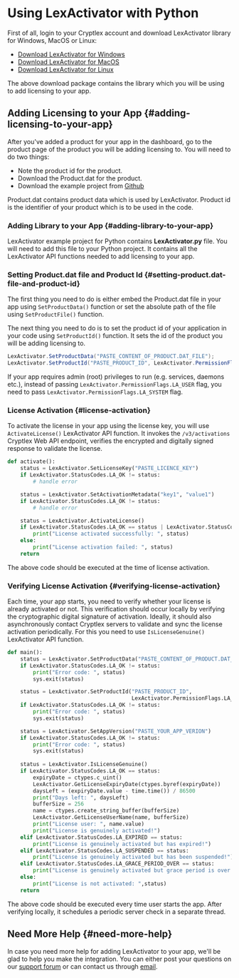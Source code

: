 # Using LexActivator with Python

First of all, login to your Cryptlex account and download LexActivator library for Windows, MacOS or Linux:

* ​[Download LexActivator for Windows](https://app.cryptlex.com/downloads)​
* ​[Download LexActivator for MacOS](https://app.cryptlex.com/downloads)
* ​[Download LexActivator for Linux](https://app.cryptlex.com/downloads)​

The above download package contains the library which you will be using to add licensing to your app.

## Adding Licensing to your App {#adding-licensing-to-your-app}

After you've added a product for your app in the dashboard, go to the product page of the product you will be adding licensing to. You will need to do two things:

* Note the product id for the product.
* Download the Product.dat for the product.
* Download the example project from [Github](https://github.com/cryptlex/lexactivator-python)

Product.dat contains product data which is used by LexActivator. Product id is the identifier of your product which is to be used in the code.

### Adding Library to your App {#adding-library-to-your-app}

LexActivator example project for Python contains **LexActivator.py** file. You will need to add this file to your Python project. It contains all the LexActivator API functions needed to add licensing to your app.

### Setting Product.dat file and Product Id {#setting-product.dat-file-and-product-id}

The first thing you need to do is either embed the Product.dat file in your app using `SetProductData()` function or set the absolute path of the file using `SetProductFile()` function.

The next thing you need to do is to set the product id of your application in your code using `SetProductId()` function. It sets the id of the product you will be adding licensing to.

```csharp
LexActivator.SetProductData("PASTE_CONTENT_OF_PRODUCT.DAT_FILE");
LexActivator.SetProductId("PASTE_PRODUCT_ID", LexActivator.PermissionFlags.LA_USER);
```

If your app requires admin \(root\) privileges to run \(e.g. services, daemons etc.\), instead of passing   `LexActivator.PermissionFlags.LA_USER` flag, you need to pass `LexActivator.PermissionFlags.LA_SYSTEM` flag.

### License Activation {#license-activation}

To activate the license in your app using the license key, you will use `ActivateLicense()` LexActivator API function. It invokes the `/v3/activations` Cryptlex Web API endpoint, verifies the encrypted and digitally signed response to validate the license.

```python
def activate():
    status = LexActivator.SetLicenseKey("PASTE_LICENCE_KEY")
    if LexActivator.StatusCodes.LA_OK != status:
        # handle error

    status = LexActivator.SetActivationMetadata("key1", "value1")
    if LexActivator.StatusCodes.LA_OK != status:
        # handle error

    status = LexActivator.ActivateLicense()
    if LexActivator.StatusCodes.LA_OK == status | LexActivator.StatusCodes.LA_EXPIRED == status | LexActivator.StatusCodes.LA_SUSPENDED == status:
        print("License activated successfully: ", status)
    else:
        print("License activation failed: ", status)
    return
```

The above code should be executed at the time of license activation.

### Verifying License Activation {#verifying-license-activation}

Each time, your app starts, you need to verify whether your license is already activated or not. This verification should occur locally by verifying the cryptographic digital signature of activation. Ideally, it should also asynchronously contact Cryptlex servers to validate and sync the license activation periodically. For this you need to use `IsLicenseGenuine()` LexActivator API function.

```python
def main():
    status = LexActivator.SetProductData("PASTE_CONTENT_OF_PRODUCT.DAT_FILE")
    if LexActivator.StatusCodes.LA_OK != status:
        print("Error code: ", status)
        sys.exit(status)

    status = LexActivator.SetProductId("PASTE_PRODUCT_ID",
                                       LexActivator.PermissionFlags.LA_USER)
    if LexActivator.StatusCodes.LA_OK != status:
        print("Error code: ", status)
        sys.exit(status)

    status = LexActivator.SetAppVersion("PASTE_YOUR_APP_VERION")
    if LexActivator.StatusCodes.LA_OK != status:
        print("Error code: ", status)
        sys.exit(status)
    
    status = LexActivator.IsLicenseGenuine()
    if LexActivator.StatusCodes.LA_OK == status:
        expiryDate = ctypes.c_uint()
        LexActivator.GetLicenseExpiryDate(ctypes.byref(expiryDate))
        daysLeft = (expiryDate.value - time.time()) / 86500
        print("Days left: ", daysLeft)
        bufferSize = 256
        name = ctypes.create_string_buffer(bufferSize)
        LexActivator.GetLicenseUserName(name, bufferSize)
        print("License user: ", name.value)
        print("License is genuinely activated!")
    elif LexActivator.StatusCodes.LA_EXPIRED == status:
        print("License is genuinely activated but has expired!")
    elif LexActivator.StatusCodes.LA_SUSPENDED == status:
        print("License is genuinely activated but has been suspended!")
    elif LexActivator.StatusCodes.LA_GRACE_PERIOD_OVER == status:
        print("License is genuinely activated but grace period is over!")
    else:
        print("License is not activated: ",status)
    return
```

The above code should be executed every time user starts the app. After verifying locally, it schedules a periodic server check in a separate thread.

## Need More Help {#need-more-help}

In case you need more help for adding LexActivator to your app, we'll be glad to help you make the integration. You can either post your questions on our [support forum](https://cryptlex.com/forums) or can contact us through [email](mailto:support@cryptlex.com?Subject=Using%20LexActivator).

